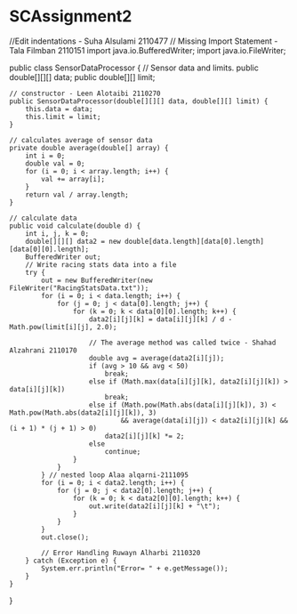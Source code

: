 # SCAssignment2

//Edit indentations - Suha Alsulami 2110477
// Missing Import Statement - Tala Filmban 2110151
import java.io.BufferedWriter;
import java.io.FileWriter;

public class SensorDataProcessor {
    // Sensor data and limits.
    public double[][][] data;
    public double[][] limit;

    // constructor - Leen Alotaibi 2110270
    public SensorDataProcessor(double[][][] data, double[][] limit) {
        this.data = data;
        this.limit = limit;
    }

    // calculates average of sensor data
    private double average(double[] array) {
        int i = 0;
        double val = 0;
        for (i = 0; i < array.length; i++) {
            val += array[i];
        }
        return val / array.length;
    }

    // calculate data
    public void calculate(double d) {
        int i, j, k = 0;
        double[][][] data2 = new double[data.length][data[0].length][data[0][0].length];
        BufferedWriter out;
        // Write racing stats data into a file
        try {
            out = new BufferedWriter(new FileWriter("RacingStatsData.txt"));
            for (i = 0; i < data.length; i++) {
                for (j = 0; j < data[0].length; j++) {
                    for (k = 0; k < data[0][0].length; k++) {
                        data2[i][j][k] = data[i][j][k] / d - Math.pow(limit[i][j], 2.0);
                        
                        // The average method was called twice - Shahad Alzahrani 2110170
                        double avg = average(data2[i][j]); 
                        if (avg > 10 && avg < 50)
                            break;
                        else if (Math.max(data[i][j][k], data2[i][j][k]) > data[i][j][k])
                            break;
                        else if (Math.pow(Math.abs(data[i][j][k]), 3) < Math.pow(Math.abs(data2[i][j][k]), 3)
                                && average(data[i][j]) < data2[i][j][k] && (i + 1) * (j + 1) > 0)
                            data2[i][j][k] *= 2;
                        else
                            continue;
                    }
                }
            } // nested loop Alaa alqarni-2111095
            for (i = 0; i < data2.length; i++) {
                for (j = 0; j < data2[0].length; j++) {
                    for (k = 0; k < data2[0][0].length; k++) {
                        out.write(data2[i][j][k] + "\t");
                    }
                }
            }
            out.close();

            // Error Handling Ruwayn Alharbi 2110320
        } catch (Exception e) {
            System.err.println("Error= " + e.getMessage());
        }
    }
}
